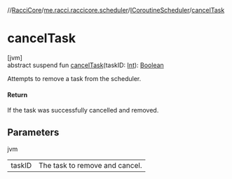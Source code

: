 //[RacciCore](../../../index.md)/[me.racci.raccicore.scheduler](../index.md)/[ICoroutineScheduler](index.md)/[cancelTask](cancel-task.md)

# cancelTask

[jvm]\
abstract suspend fun [cancelTask](cancel-task.md)(taskID: [Int](https://kotlinlang.org/api/latest/jvm/stdlib/kotlin/-int/index.html)): [Boolean](https://kotlinlang.org/api/latest/jvm/stdlib/kotlin/-boolean/index.html)

Attempts to remove a task from the scheduler.

#### Return

If the task was successfully cancelled and removed.

## Parameters

jvm

| | |
|---|---|
| taskID | The task to remove and cancel. |
